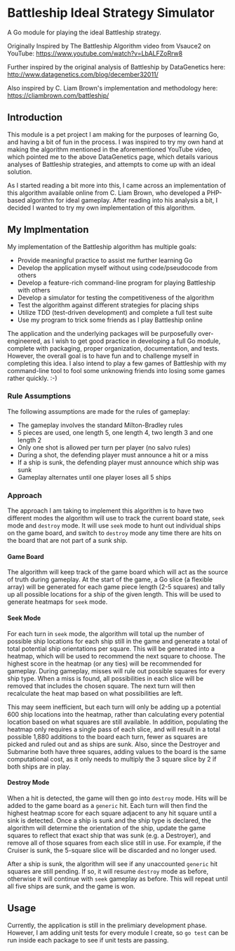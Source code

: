 # Battleship Ideal Strategy Simulator

A Go module for playing the ideal Battleship strategy.

Originally Inspired by The Battleship Algorithm video from Vsauce2 on YouTube: <https://www.youtube.com/watch?v=LbALFZoRrw8>

Further inspired by the original analysis of Battleship by DataGenetics here: <http://www.datagenetics.com/blog/december32011/>

Also inspired by C. Liam Brown's implementation and methodology here: <https://cliambrown.com/battleship/>

## Introduction

This module is a pet project I am making for the purposes of learning Go, and having a bit of fun in the process. I was inspired to try my own hand at making the algorithm mentioned in the aforementioned YouTube video, which pointed me to the above DataGenetics page, which details various analyses of Battleship strategies, and attempts to come up with an ideal solution.

As I started reading a bit more into this, I came across an implementation of this algorithm available online from C. Liam Brown, who developed a PHP-based algorithm for ideal gameplay. After reading into his analysis a bit, I decided I wanted to try my own implementation of this algorithm.

## My Implmentation

My implementation of the Battleship algorithm has multiple goals:

* Provide meaningful practice to assist me further learning Go
* Develop the application myself without using code/pseudocode from others
* Develop a feature-rich command-line program for playing Battleship with others
* Develop a simulator for testing the competitiveness of the algorithm
* Test the algorithm against different strategies for placing ships
* Utilize TDD (test-driven development) and complete a full test suite
* Use my program to trick some friends as I play Battleship online

The application and the underlying packages will be purposefully over-engineered, as I wish to get good practice in developing a full Go module, complete with packaging, proper organization, documentation, and tests. However, the overall goal is to have fun and to challenge myself in completing this idea. I also intend to play a few games of Battleship with my command-line tool to fool some unknowing friends into losing some games rather quickly. :-)

### Rule Assumptions

The following assumptions are made for the rules of gameplay:

* The gameplay involves the standard Milton-Bradley rules
* 5 pieces are used, one length 5, one length 4, two length 3 and one length 2
* Only one shot is allowed per turn per player (no salvo rules)
* During a shot, the defending player must announce a hit or a miss
* If a ship is sunk, the defending player must announce which ship was sunk
* Gameplay alternates until one player loses all 5 ships

### Approach

The approach I am taking to implement this algorithm is to have two different modes the algorithm will use to track the current board state, `seek` mode and `destroy` mode. It will use `seek` mode to hunt out individual ships on the game board, and switch to `destroy` mode any time there are hits on the board that are not part of a sunk ship.

#### Game Board

The algorithm will keep track of the game board which will act as the source of truth during gameplay. At the start of the game, a Go slice (a flexible array) will be generated for each game piece length (2-5 squares) and tally up all possible locations for a ship of the given length. This will be used to generate heatmaps for `seek` mode.

#### Seek Mode

For each turn in `seek` mode, the algorithm will total up the number of possible ship locations for each ship still in the game and generate a total of total potential ship orientations per square. This will be generated into a heatmap, which will be used to recommend the next square to choose. The highest score in the heatmap (or any ties) will be recommended for gameplay. During gameplay, misses will rule out possible squares for every ship type. When a miss is found, all possibilities in each slice will be removed that includes the chosen square. The next turn will then recalculate the heat map based on what possibilities are left.

This may seem inefficient, but each turn will only be adding up a potential 600 ship locations into the heatmap, rather than calculating every potential location based on what squares are still available. In addition, populating the heatmap only requires a single pass of each slice, and will result in a total possible 1,880 additions to the board each turn, fewer as squares are picked and ruled out and as ships are sunk. Also, since the Destroyer and Submarine both have three squares, adding values to the board is the same computational cost, as it only needs to multiply the 3 square slice by 2 if both ships are in play.

#### Destroy Mode

When a hit is detected, the game will then go into `destroy` mode. Hits will be added to the game board as a `generic` hit. Each turn will then find the highest heatmap score for each square adjacent to any hit square until a sink is detected. Once a ship is sunk and the ship type is declared, the algorithm will determine the orientation of the ship, update the game squares to reflect that exact ship that was sunk (e.g. a Destroyer), and remove all of those squares from each slice still in use. For example, if the Cruiser is sunk, the 5-square slice will be discarded and no longer used.

After a ship is sunk, the algorithm will see if any unaccounted `generic` hit squares are still pending. If so, it will resume `destroy` mode as before, otherwise it will continue with `seek` gameplay as before. This will repeat until all five ships are sunk, and the game is won.

## Usage

Currently, the application is still in the prelimiary development phase. However, I am adding unit tests for every module I create, so `go test` can be run inside each package to see if unit tests are passing.
